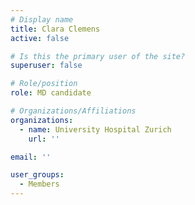 ```yaml
---
# Display name
title: Clara Clemens
active: false

# Is this the primary user of the site?
superuser: false

# Role/position
role: MD candidate

# Organizations/Affiliations
organizations:
  - name: University Hospital Zurich
    url: ''

email: ''

user_groups:
  - Members
---
```

